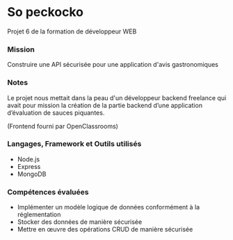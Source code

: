 # So peckocko #

  Projet 6 de la formation de développeur WEB

### Mission ###
  
  Construire une API sécurisée pour une application d'avis gastronomiques

### Notes ###

  Le projet nous mettait dans la peau d'un développeur backend freelance qui avait pour mission la création de la partie backend 
  d’une application d’évaluation de sauces piquantes.
  
  (Frontend fourni par OpenClassrooms)

### Langages, Framework et Outils utilisés ###

  - Node.js
  - Express
  - MongoDB

### Compétences évaluées ###
 
  - Implémenter un modèle logique de données conformément à la réglementation
  - Stocker des données de manière sécurisée
  - Mettre en œuvre des opérations CRUD de manière sécurisée
